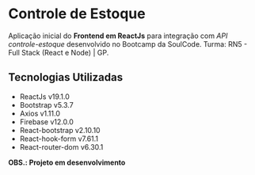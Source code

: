 # Controle de Estoque
Aplicação inicial do **Frontend em ReactJs** para integração com *API controle-estoque* desenvolvido no Bootcamp da SoulCode. Turma: RN5 - Full Stack (React e Node) | GP.


## Tecnologias Utilizadas
 * ReactJs v19.1.0
 * Bootstrap v5.3.7
 * Axios v1.11.0
 * Firebase v12.0.0
 * React-bootstrap v2.10.10
 * React-hook-form v7.61.1
 * React-router-dom v6.30.1


**OBS.: Projeto em desenvolvimento**
